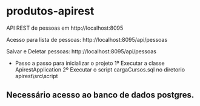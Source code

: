 # produtos-apirest
API REST de pessoas em http://localhost:8095

Acesso para lista de pessoas: http://localhost:8095/api/pessoas

Salvar e Deletar pessoas: http://localhost:8095/api/pessoas

* Passo a passo para inicializar o projeto
1º Executar a classe ApirestApplication
2º Executar o script cargaCursos.sql no diretorio apirest\src\script

Necessário acesso ao banco de dados postgres.
-
